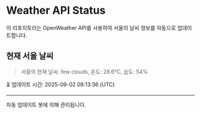 
# Weather API Status

이 리포지토리는 OpenWeather API를 사용하여 서울의 날씨 정보를 자동으로 업데이트합니다.

## 현재 서울 날씨
> 서울의 현재 날씨: few clouds, 온도: 28.6°C, 습도: 54%

⏳ 업데이트 시간: 2025-09-02 08:13:36 (UTC)

---
자동 업데이트 봇에 의해 관리됩니다.
